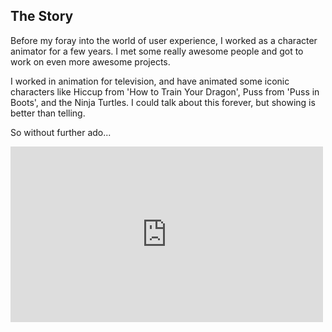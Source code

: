 ## The Story

Before my foray into the world of user experience, I worked as a character animator for a few years. I met some really awesome people and got to work on even more awesome projects. 

I worked in animation for television, and have animated some iconic characters like Hiccup from 'How to Train Your Dragon', Puss from 'Puss in Boots', and the Ninja Turtles. I could talk about this forever, but showing is better than telling. 

So without further ado...

<div class="videoWrapper">
<iframe src="https://player.vimeo.com/video/94683657" width="500" height="281" frameborder="0" webkitallowfullscreen mozallowfullscreen allowfullscreen>
</iframe>
</div>